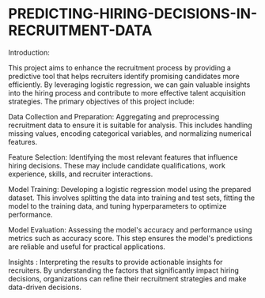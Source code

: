 # PREDICTING-HIRING-DECISIONS-IN-RECRUITMENT-DATA
Introduction:

This project aims to enhance the recruitment process by providing a predictive tool that helps recruiters identify promising candidates more efficiently. By leveraging logistic regression, we can gain valuable insights into the hiring process and contribute to more effective talent acquisition strategies.
The primary objectives of this project include:

Data Collection and Preparation: Aggregating and preprocessing recruitment data to ensure it is suitable for analysis. This includes handling missing values, encoding categorical variables, and normalizing numerical features.

Feature Selection: Identifying the most relevant features that influence hiring decisions. These may include candidate qualifications, work experience, skills, and recruiter interactions.

Model Training: Developing a logistic regression model using the prepared dataset. This involves splitting the data into training and test sets, fitting the model to the training data, and tuning hyperparameters to optimize performance.

Model Evaluation: Assessing the model's accuracy and performance using metrics such as accuracy score. This step ensures the model's predictions are reliable and useful for practical applications.

Insights : Interpreting the results to provide actionable insights for recruiters. By understanding the factors that significantly impact hiring decisions, organizations can refine their recruitment strategies and make data-driven decisions.
